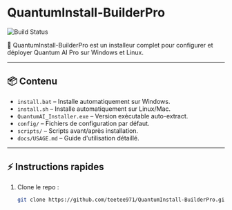 # QuantumInstall-BuilderPro

![Build Status](https://github.com/teetee971/QuantumInstall-BuilderPro/actions/workflows/push.yml/badge.svg)

🚀 QuantumInstall-BuilderPro est un installeur complet pour configurer et déployer Quantum AI Pro sur Windows et Linux.

---

## 📦 Contenu

- `install.bat` – Installe automatiquement sur Windows.
- `install.sh` – Installe automatiquement sur Linux/Mac.
- `QuantumAI_Installer.exe` – Version exécutable auto-extract.
- `config/` – Fichiers de configuration par défaut.
- `scripts/` – Scripts avant/après installation.
- `docs/USAGE.md` – Guide d'utilisation détaillé.

---

## ⚡ Instructions rapides

1. Clone le repo :

   ```bash
   git clone https://github.com/teetee971/QuantumInstall-BuilderPro.git
